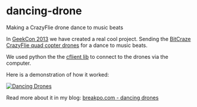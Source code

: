 # dancing-drone
Making a CrazyFlie drone dance to music beats

In [GeekCon 2013](http://www.c2kb.com/geekcon/) we have created a real cool project. Sending the [BitCraze CrazyFlie quad copter drones](https://www.bitcraze.io/crazyflie-2/) for a dance to music beats.

We used python the the [cflient lib](https://github.com/bitcraze/crazyflie-clients-python) to connect to the drones via the computer.

Here is a demonstration of how it worked:

[![Dancing Drones](https://i.ytimg.com/vi/kZfJgUAIzUo/hqdefault.jpg?custom=true&w=196&h=110&stc=true&jpg444=true&jpgq=90&sp=68&sigh=BfLLh3Ba8Tw1P2QsSVpmByBJ-g0)](https://www.youtube.com/watch?v=kZfJgUAIzUo)

Read more about it in my blog: [breakpo.com - dancing drones](http://breakpo.blogspot.co.il/2014/05/2013-geekcon-2013-making-drones-dance.html)
